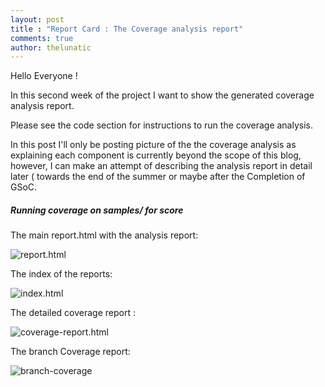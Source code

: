 ```yaml
---
layout: post
title : "Report Card : The Coverage analysis report"
comments: true
author: thelunatic
---
```


Hello Everyone !

In this second week of the project I want to show the generated 
coverage analysis report.

Please see the code section for instructions to run the coverage analysis.

In this post I'll only be posting picture of the the coverage analysis 
as explaining each component is currently beyond the scope of this blog,
however, I can make an attempt of describing the analysis report in detail 
later ( towards the end of the summer or maybe after the Completion of GSoC.

##### Running coverage on samples/ for score 

The main report.html with the analysis report:

![report.html](http://thelunatic.github.io/rtems_gsoc18/img/analysis.png)

The index of the reports:

![index.html](http://thelunatic.github.io/rtems_gsoc18/img/index.png)

The detailed coverage report :

![coverage-report.html](http://thelunatic.github.io/rtems_gsoc18/img/cov-report.png)

The branch Coverage report:

![branch-coverage](http://thelunatic.github.io/rtems_gsoc18/img/branch-report.png)

